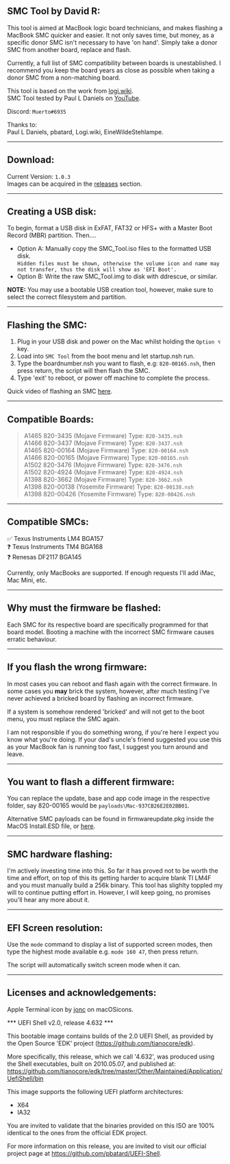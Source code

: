 **SMC Tool by David R:**
-
This tool is aimed at MacBook logic board technicians, and makes flashing a MacBook SMC quicker and easier. It not only saves time, but money, as a specific donor SMC isn't necessary to have 'on hand'. Simply take a donor SMC from another board, replace and flash.

Currently, a full list of SMC compatibility between boards is unestablished. I recommend you keep the board years as close as possible when taking a donor SMC from a non-matching board.

This tool is based on the work from  [logi.wiki](https://logi.wiki/index.php?title=SMC_flashing).\
SMC Tool tested by Paul L Daniels on [YouTube](https://www.youtube.com/watch?v=q8LEh8C4iYo).

Discord: `Muerto#6935`

Thanks to:\
Paul L Daniels, pbatard, Logi.wiki, EineWildeStehlampe.

------------------------------------------------------------------------------------------------------------------------
**Download:**
-
Current Version: `1.0.3`\
Images can be acquired in the [releases](https://github.com/MuertoGB/SMCTool/releases) section.

------------------------------------------------------------------------------------------------------------------------
**Creating a USB disk:**
-
To begin, format a USB disk in ExFAT, FAT32 or HFS+ with a Master Boot Record (MBR) partition. Then....

- Option A: Manually copy the SMC_Tool.iso files to the formatted USB disk.\
`Hidden files must be shown, otherwise the volume icon and name may not transfer, thus the disk will show as 'EFI Boot'.`
- Option B: Write the raw SMC_Tool.img to disk with ddrescue, or similar.

**NOTE:** You may use a bootable USB creation tool, however, make sure to select the correct filesystem and partition.

------------------------------------------------------------------------------------------------------------------------
**Flashing the SMC:**
-
  1. Plug in your USB disk and power on the Mac whilst holding the `Option ⌥` key.
  2. Load into `SMC Tool` from the boot menu and let startup.nsh run.
  3. Type the boardnumber.nsh you want to flash, e.g: `820-00165.nsh`, then press return, the script will then flash the SMC.
  4. Type 'exit' to reboot, or power off machine to complete the process.

  Quick video of flashing an SMC [here](  https://www.youtube.com/watch?v=nUm30m3zNxI).

------------------------------------------------------------------------------------------------------------------------
**Compatible Boards:**
-
>A1465 820-3435  (Mojave Firmware)   Type: `820-3435.nsh`\
A1466 820-3437  (Mojave Firmware)   Type: `820-3437.nsh`\
A1465 820-00164 (Mojave Firmware)   Type: `820-00164.nsh`\
A1466 820-00165 (Mojave Firmware)   Type: `820-00165.nsh`\
A1502 820-3476  (Mojave Firmware)   Type: `820-3476.nsh`\
A1502 820-4924  (Mojave Firmware)   Type: `820-4924.nsh`\
A1398 820-3662  (Mojave Firmware)   Type: `820-3662.nsh`\
A1398 820-00138 (Yosemite Firmware) Type: `820-00138.nsh`\
A1398 820-00426 (Yosemite Firmware) Type: `820-00426.nsh`

------------------------------------------------------------------------------------------------------------------------

**Compatible SMCs:**
-

✅ Texus Instruments LM4 BGA157\
❓ Texus Instruments TM4 BGA168\
❓ Renesas DF2117 BGA145

Currently, only MacBooks are supported. If enough requests I'll add iMac, Mac Mini, etc.

------------------------------------------------------------------------------------------------------------------------
**Why must the firmware be flashed:**
-

Each SMC for its respective board are specifically programmed for that board model. Booting a machine with the incorrect SMC firmware causes erratic behaviour.

------------------------------------------------------------------------------------------------------------------------
**If you flash the wrong firmware:**
-

In most cases you can reboot and flash again with the correct firmware. In some cases you **may** brick the system, however, after much testing I've never achieved a bricked board by flashing an incorrect firmware.

If a system is somehow rendered 'bricked' and will not get to the boot menu, you must replace the SMC again.

I am not responsible if you do something wrong, if you're here I expect you know what you're doing. If your dad's uncle's friend suggested you use this as your MacBook fan is running too fast, I suggest you turn around and leave.

------------------------------------------------------------------------------------------------------------------------
**You want to flash a different firmware:**
-
You can replace the update, base and app code image in the respective folder, say 820-00165 would be `payloads\Mac-937CB26E2E02BB01`.

Alternative SMC payloads can be found in firmwareupdate.pkg inside the MacOS Install.ESD file, or [here](https://github.com/sadponyguerillaboy/SMC-Toolkit/tree/main/SMCPayloads).

------------------------------------------------------------------------------------------------------------------------
**SMC hardware flashing:**
-
I'm actively investing time into this. So far it has proved not to be worth the time and effort, on top of this its getting harder to acquire blank TI LM4F and you must manually build a 256k binary. This tool has slighlty toppled my will to continue putting effort in. However, I will keep going, no promises you'll hear any more about it.

------------------------------------------------------------------------------------------------------------------------

**EFI Screen resolution:**
-
Use the `mode` command to display a list of supported screen modes, then type the highest mode available e.g. `mode 160 47`, then press return.

The script will automatically switch screen mode when it can.

------------------------------------------------------------------------------------------------------------------------
**Licenses and acknowledgements:**
-

Apple Terminal icon by [jonc](https://macosicons.com/#/u/jonc) on macOSicons.

  *** UEFI Shell v2.0, release 4.632 ***

  This bootable image contains builds of the 2.0 UEFI Shell, as provided by the
  Open Source 'EDK' project (https://github.com/tianocore/edk).

  More specifically, this release, which we call '4.632', was produced using the
  Shell executables, built on 2010.05.07, and published at:
  https://github.com/tianocore/edk/tree/master/Other/Maintained/Application/UefiShell/bin

  This image supports the following UEFI platform architectures:
  * X64
  * IA32

  You are invited to validate that the binaries provided on this ISO are 100%
  identical to the ones from the official EDK project.

  For more information on this release, you are invited to visit our official
  project page at https://github.com/pbatard/UEFI-Shell.
